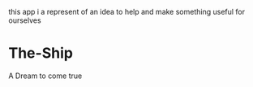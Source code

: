 this app i a represent of an idea to help and make something useful for ourselves 
# The-Ship
A Dream to come true
